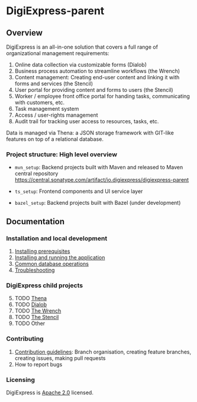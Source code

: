 # DigiExpress-parent

## Overview

DigiExpress is an all-in-one solution that covers a full range of organizational management requirements:
1. Online data collection via customizable forms (Dialob)
2. Business process automation to streamline workflows (the Wrench)
3. Content management: Creating end-user content and linking it with forms and services (the Stencil)
4. User portal for providing content and forms to users (the Stencil)
5. Worker / employee front office portal for handing tasks, communicating with customers, etc. 
6. Task management system
7. Access / user-rights management
8. Audit trail for tracking user access to resources, tasks, etc. 

Data is managed via Thena: a JSON storage framework with GIT-like features on top of a relational database.

### Project structure: High level overview

* `mvn_setup`: Backend projects built with Maven and released to Maven central repository 
https://central.sonatype.com/artifact/io.digiexpress/digiexpress-parent

* `ts_setup`: Frontend components and UI service layer
* `bazel_setup`: Backend projects built with Bazel (under development)

## Documentation 

### Installation and local development

1. [Installing prerequisites](/docs/README_PREREQUISITES.md)
2. [Installing and running the application](/docs/README_RUNNING_APP.md)
3. [Common database operations](/docs/README_DB_OPS.md.md)
4. [Troubleshooting](/docs/README_TROUBLESHOOTING.md)

### DigiExpress child projects

5. TODO [Thena](/docs/README_THENA.md)
6. TODO [Dialob](/docs/README_DIALOB.md)
7. TODO [The Wrench](/docs/README_WRENCH.md)
8. TODO [The Stencil](/docs/README_STENCIL.md)
9. TODO Other

### Contributing

1. [Contribution guidelines](/docs/README_CONTRIBUTION_GUIDELINES.md): Branch organisation, creating feature branches, creating issues, making pull requests
2. How to report bugs


### Licensing 
DigiExpress is [Apache 2.0](/LICENSE) licensed.


